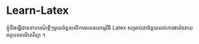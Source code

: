 # Learn-Latex
ខ្ញុំនឹងធ្វើជាឧទាហរណ៍ខ្លីៗមួយចំនួនលើការសរសេរកម្មវិធី Latex សម្រាប់ជាជំនួយដល់ការងារនៃវាយអត្ថបទគណិតវិទ្យា ។
